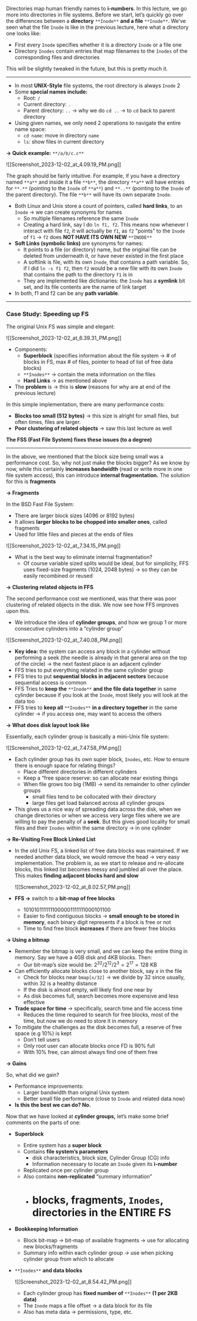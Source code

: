 Directories map human friendly names to **i-numbers**. In this lecture, we go more into directories in file systems. Before we start, let’s quickly go over the differences between a **directory** `**Inode**` **and a file** `**Inode**`. We’ve seen what the file `Inode` is like in the previous lecture, here what a directory one looks like:

- First every `Inode` specifies whether it is a directory `Inode` or a file one
- Directory `Inodes` contain entries that map filenames to the `Inodes` of the corresponding files and directories

This will be slightly tweaked in the future, but this is pretty much it.

---

- In most **UNIX-Style** file systems, the root directory is always `Inode` 2
- Some **special names include:**
    - Root: `/`
    - Current directory: `.`
    - Parent directory: `..` → why we do `cd ..` → to `cd` back to parent directory
- Using given names, we only need 2 operations to navigate the entire name space:
    - `cd name`: move in directory `name`
    - `ls`: show files in current directory

  

**→ Quick example:** `**/a/b/c.c**`

![[Screenshot_2023-12-02_at_4.09.19_PM.png]]

The graph should be fairly intuitive. For example, if you have a directory named `**a**` and inside it a file `**b**`, the directory `**a**` will have entries for `**.**` (pointing to the `Inode` of `**a**`) and `**..**` (pointing to the `Inode` of the parent directory). The file `**b**` will have its own separate `Inode`.

- Both Linux and Unix store a count of pointers, called **hard links**, to an `Inode` → we can create synonyms for names
    - So multiple filenames reference the same `Inode`
    - Creating a hard link, say I do `ln f1, f2`. This means now whenever I interact with file `f2`, it will actually be `f1`, as `f2` "points" to the `Inode` of `f1` → `f2` does **NOT HAVE ITS OWN NEW** `**INODE**`
- **Soft Links (symbolic links)** are synonyms for names:
    - It points to a file (or directory) name, but the original file can be deleted from underneath it, or have never existed in the first place
    - A softlink is file, with its own `Inode`, that contains a path variable. So, if I did `ln -s f1 f2`, then `f2` would be a new file with its own `Inode` that contains the path to the directory `f1` is in
    - They are implemented like dictionaries: the `Inode` has a **symlink** bit set, and its file contents are the name of link target
- In both, f1 and f2 can be any **path variable**.

---

### Case Study: Speeding up FS

The original Unix FS was simple and elegant:

![[Screenshot_2023-12-02_at_6.39.31_PM.png]]

- Components:
    - **Superblock** (specifies information about the file system → # of blocks in FS, max # of files, pointer to head of list of free data blocks)
    - `**Inodes**` → contain the meta information on the files
    - **Hard Links** → as mentioned above
- The **problem** is → this is **slow** (reasons for why are at end of the previous lecture)

  

In this simple implementation, there are many performance costs:

- **Blocks too small (512 bytes)** → this size is alright for small files, but often times, files are larger.
- **Poor clustering of related objects** → saw this last lecture as well

  

**The FSS (Fast File System) fixes these issues (to a degree)**

---

In the above, we mentioned that the block size being small was a performance cost. So, why not just make the blocks bigger? As we know by now, while this certainly **increases bandwidth** (read or write more in one file system access), this can introduce **internal fragmentation.** The solution for this is **fragments**

  

**→ Fragments**

In the BSD Fast File System:

- There are larger block sizes (4096 or 8192 bytes)
- It allows **larger blocks to be chopped into smaller ones**, called fragments
- Used for little files and pieces at the ends of files

![[Screenshot_2023-12-02_at_7.34.15_PM.png]]

- What is the best way to eliminate internal fragmentation?
    - Of course variable sized splits would be ideal, but for simplicity, FFS uses fixed-size fragments (1024, 2048 bytes) → so they can be easily recombined or reused

  

**→ Clustering related objects in FFS**

The second performance cost we mentioned, was that there was poor clustering of related objects in the disk. We now see how FFS improves upon this.

- We introduce the idea of **cylinder groups**, and how we group 1 or more consecutive cylinders into a “cylinder group”

![[Screenshot_2023-12-02_at_7.40.08_PM.png]]

- **Key idea:** the system can access any block in a cylinder without performing a seek (the needle is already in that general area on the top of the circle) → the next fastest place is an adjacent cylinder
- FFS tries to put everything related in the same cylinder group
- FFS tries to put **sequential blocks in adjacent sectors** because sequential access is common
- FFS Tries to **keep the** `**Inode**` **and the file data together** in same cylinder because if you look at the `Inode`, most likely you will look at the data too
- FFS tries to **keep all** `**Inodes**` **in a directory together** in the same cylinder → if you access one, may want to access the others

  

**→ What does disk layout look like**

Essentially, each cylinder group is basically a mini-Unix file system:

![[Screenshot_2023-12-02_at_7.47.58_PM.png]]

- Each cylinder group has its own super block, `Inodes`, etc. How to ensure there is enough space for relating things?
    - Place different directories in different cylinders
    - Keep a “free space reserve: so can allocate near existing things
    - When file grows too big (1MB) → send its remainder to other cylinder groups
        - small files tend to be collocated with their directory
        - large files get load balanced across all cylinder groups
- This gives us a nice way of spreading data across the disk, when we change directories or when we access very large files where we are willing to pay the penalty of a **seek**. But this gives good locality for small files and their `Inodes` within the same directory → in one cylinder

  

**→ Re-Visiting Free Block Linked List**

- In the old Unix FS, a linked list of free data blocks was maintained. If we needed another data block, we would remove the head → very easy implementation. The problem is, as we start to release and re-allocate blocks, this linked list becomes messy and jumbled all over the place. This makes **finding adjacent blocks hard and slow**
    
    ![[Screenshot_2023-12-02_at_8.02.57_PM.png]]
    
- **FFS →** switch to a **bit-map of free blocks**
    - 1010101111111000001111111000101100
    - Easier to find contiguous blocks → **small enough to be stored in memory**, each binary digit represents if a block is free or not
    - Time to find free block **increases** if there are fewer free blocks

  

**→ Using a bitmap**

- Remember the bitmap is very small, and we can keep the entire thing in memory. Say we have a 4GB disk and 4KB blocks. Then:
    - Our bit-map’s size would be: $2^{32} / 2^{12} / 2^3 = 2^{17} = 128$﻿ KB
- Can efficiently allocate blocks close to another block, say $x$﻿ in the file
    - Check for blocks near `bmap[x/32]` → we divide by 32 since usually, within 32 is a healthy distance
    - If the disk is almost empty, will likely find one near by
    - As disk becomes full, search becomes more expensive and less effective
- **Trade space for time** → specifically, search time and file access time
    - Reduces the time required to search for free blocks, most of the time, but now we do need to store it in memory
- To mitigate the challenges as the disk becomes full, a reserve of free space (e.g 10%) is kept
    - Don’t tell users
    - Only root user can allocate blocks once FD is 90% full
    - With 10% free, can almost always find one of them free

  
  
**→ Gains**

So, what did we gain?

- Performance improvements:
    - Larger bandwidth than original Unix system
    - Better small file performance (close to `Inode` and related data now)
- **Is this the best we can do? No.**
    
      
    

Now that we have looked at **cylinder groups,** let’s make some brief comments on the parts of one:

- **Superblock**
    - Entire system has a **super block**
    - Contains **file system’s parameters**
        - disk characteristics, block size, Cylinder Group (CG) info
        - Information necessary to locate an `Inode` given its **i-number**
    - Replicated once per cylinder group
    - Also contains **non-replicated** “summary information”
        - # blocks, fragments, `Inodes`, directories in the **ENTIRE FS**
- **Bookkeeping Information**
    - Block bit-map → bit-map of available fragments → use for allocating new blocks/fragments
    - Summary info within each cylinder group → use when picking cylinder group from which to allocate
- `**Inodes**` **and data blocks**
    
    ![[Screenshot_2023-12-02_at_8.54.42_PM.png]]
    
    - Each cylinder group has **fixed number of** `**Inodes**` **(1 per 2KB data)**
    - The `Inode` maps a file offset → a data block for its file
    - Also has meta data → permissions, type, etc.